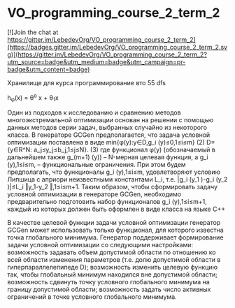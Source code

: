VO_programming_course_2_term_2
==============================

[![Join the chat at https://gitter.im/LebedevOrg/VO_programming_course_2_term_2](https://badges.gitter.im/LebedevOrg/VO_programming_course_2_term_2.svg)](https://gitter.im/LebedevOrg/VO_programming_course_2_term_2?utm_source=badge&utm_medium=badge&utm_campaign=pr-badge&utm_content=badge)

Хранилище для курса программирование вто
55
dfs

 h<sub>&phi;</sub>(x) = &theta;<sup>o</sup> x + &theta;<sub>1</sub>x


Один из подходов к исследованию и сравнению методов многоэкстремальной оптимизации основан на решении с помощью данных методов серии задач, выбранных случайно из некоторого класса.
В генераторе GCGen предполагается, что задача условной оптимизации поставлена в виде
	min{φ(y):y∈D,g_i (y)≤0,1≤i≤m}				(2)
	D={y∈R^N: a_j≤y_j≤b_j,1≤j≤N}.				(3)
где функционал φ(y) (обозначаемый в дальнейшем также g_(m+1) (y)) – N-мерная целевая функция, а g_i (y),1≤i≤m, – функциональные ограничения.
При этом будем предполагать, что функционалы g_i (y),1≤i≤m, удовлетворяют условию Липшица с априори неизвестными константами L_i, т.е.
|g_i (y_1 )-g_i (y_2 )|≤L_i ‖y_1-y_2 ‖,1≤i≤m+1.
Таким образом, чтобы сформировать задачу условной оптимизации в генераторе GCGen, необходимо предварительно подготовить набор функционалов g_i (y),1≤i≤m+1, каждый из которых должен быть оформлен в виде класса на языке C++

В качестве целевой функции задачи условной оптимизации генератор GCGen может использовать только функционал, для которого известна точка глобального минимума.
Генератор поддерживает формирование задачи условной оптимизации со следующими настройками:
	возможность задавать объем допустимой области по отношению ко всей области изменения параметров (т.е. долю допустимой области в гиперпараллелепипеде D);
	возможность изменить целевую функцию так, чтобы глобальный минимум находился вне допустимой области;
	возможность сдвинуть точку условного глобального минимума на границу допустимой области;
	возможность задать число активных ограничений в точке условного глобального минимума.
